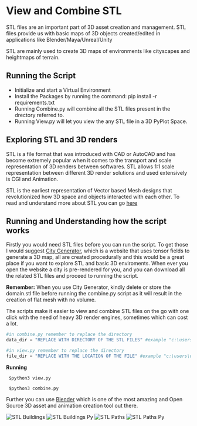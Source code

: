 # View and Combine STL

STL files are an important part of 3D asset creation and management. STL files provide us with basic maps of 3D objects created/edited in applications like Blender/Maya/Unreal/Unity

STL are mainly used to create 3D maps of environments like cityscapes and heightmaps of terrain. 

## Running the Script
* Initialize and start a Virtual Environment
* Install the Packages by running the command: pip install -r requirements.txt
* Running Combine.py will combine all the STL files present in the drectory referred to.
* Running View.py will let you view the any STL file in a 3D PyPlot Space.

## Exploring STL and 3D renders
STL is a file format that was introduced with CAD or AutoCAD and has become extremely popular when it comes to the transport and scale representation of 3D renders between softwares. STL allows 1:1 scale representation between different 3D render solutions and used extensively is CGI and Animation. 

STL is the earliest representation of Vector based Mesh designs that revolutionized how 3D space and objects interacted with each other. To read and understand more about STL you can go [here](https://en.wikipedia.org/wiki/STL_(file_format))

## Running and Understanding how the script works

Firstly you would need STL files before you can run the script. To get those I would suggest [City Generator](https://probabletrain.itch.io/city-generator), which is a website that uses tensor fields to generate a 3D map, all are created procedurally and this would be a great place if you want to explore STL and basic 3D enviroments.
When ever you open the website a city is pre-rendered for you, and you can download all the related STL files and proceed to running the script.

**Remember:** When you use City Generator, kindly delete or store the domain.stl file before running the combine.py script as it will result in the creation of flat mesh with no volume.

The scripts make it easier to view and combine STL files on the go with one click with the need of heavy 3D render engines, sometimes which can cost a lot.

```python
#in combine.py remember to replace the directory
data_dir = "REPLACE WITH DIRECTORY OF THE STL FILES" #example "c:\users\username\..."
```
```python
#in view.py remember to replace the directory
file_dir = "REPLACE WITH THE LOCATION OF THE FILE" #example "c:\users\username\..."
```

**Running** 

``` $python3 view.py```

``` $python3 combine.py```


Further you can use [Blender](https://www.blender.org/) which is one of the most amazing and Open Source 3D asset and animation creation tool out there.


![STL Buildings](https://imgur.com/0kUJV5f.png)
![STL Buildings Py](https://imgur.com/XWux4Q3.png)
![STL Paths](https://imgur.com/X98x8sl.png)
![STL Paths Py](https://imgur.com/Ezjrv2M.png)
